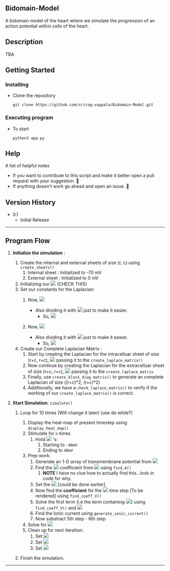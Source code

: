 Bidomain-Model
---
A bidomain model of the heart where we simulate the progression of an action potential within cells of the heart.

Description
---
TBA

## Getting Started

### Installing
* Clone the repository  
    ```
    git clone https://github.com/srirag-vuppala/Bidomain-Model.git
    ```

### Executing program

* To start
    ```
    python3 app.py
    ```

Help
---

A list of helpful notes 

* If you want to contribute to this script and make it better open a pull request with your suggestion. :rocket:
* If anything doesn't work go ahead and open an issue. :rotating_light:

Version History
---

* 0.1
    * Initial Release

<!-- License -->
<!-- --- -->

<!-- This project is licensed under the [LICENSE] - see the LICENSE.md file for details -->
* * *


Program Flow
---

1. **Initialize the simulation** :
   1. Create the internal and external sheets of size (r, c) using `create_sheets()`
      1. Internal sheet : Initialized to -70 mV
      2. External sheet : Initialized to   0 mV
   2. Initializing our <img src="https://render.githubusercontent.com/render/math?math=\Delta x = 0.01"> (CHECK THIS)
   3. Set our constants for the Laplacian:
      1. Now, <img src="https://render.githubusercontent.com/render/math?math=\sigma_{i} = 1/{\Delta x^2}"> 
		  - Also dividing it with <img src="https://render.githubusercontent.com/render/math?math=\chi"> just to make it easier. 
		  	- 	So, <img src="https://render.githubusercontent.com/render/math?math=\sigma_{i} = \sigma_{i}/\chi">

      2. Now, <img src="https://render.githubusercontent.com/render/math?math=\sigma_{e} = -1/{\Delta x^2}"> 
			- Also dividing it with <img src="https://render.githubusercontent.com/render/math?math=\chi"> just to make it easier. 
				- 	So, <img src="https://render.githubusercontent.com/render/math?math=\sigma_{e} = \sigma_{e}/\chi">
   4. Create our Complete Laplacian Matrix :
      1. Start by creating the Laplacian for the intracelluar sheet of size (r+c, r+c), <img src="https://render.githubusercontent.com/render/math?math=\nabla_{i}"> passing it to the `create_laplace_matrix()`
      2. Now continue by creating the Laplacian for the extracelluar sheet of size (r+c, r+c), <img src="https://render.githubusercontent.com/render/math?math=\nabla_{e}"> passing it to the `create_laplace_matrix`
      3. Finally, use `create_block_diag_matrix()` to generate an complete Laplacian of size ((r+c)*2, (r+c)*2) 
      4. Additionally, we have a `check_laplace_matrix()` to verify if the working of our `create_laplace_matrix()` is correct.

2. **Start Simulation**: `simulate()`
 	1. Loop for 10 times (Will change it later) (use do while?)
		1. Display the heat-map of present timestep using `display_heat_map()`
		2. Stimulate for `n` times
			1. Hold <img src="https://render.githubusercontent.com/render/math?math=V_e"> 's:
				1. Starting to `-40mV` 
				2. Ending to `40mV`
		3. Prep work:
			1. Generate an 1-D array of transmembrane potential from <img src="https://render.githubusercontent.com/render/math?math=V_{Trans} = V_{intra} - V_{extra}"> 
			2.  Find the <img src="https://render.githubusercontent.com/render/math?math=A"> coefficient from <img src="https://render.githubusercontent.com/render/math?math=V_T = A[V_i V_e]"> using `find_A()`
				1.  **NOTE** I have no clue how to actually find this...look in code for why.
			4. Set the <img src="https://render.githubusercontent.com/render/math?math=C_m , \Delta{t}"> [could be done earlier]
			5. Now find the **coefficient** for the <img src="https://render.githubusercontent.com/render/math?math=V^{n plus 1}"> time step [To be rendered] using `find_coeff_V()`
			6. Solve the first term (i.e the term containing <img src="https://render.githubusercontent.com/render/math?math=V^{n}">) using `find_coeff_V()` and <img src="https://render.githubusercontent.com/render/math?math=V^{n}">
			7. Find the Ionic current using `generate_ionic_current()`
			8. Now substract 5th step - 6th step
		4. Solve for <img src="https://render.githubusercontent.com/render/math?math=V^{nplus1}">
		5. Clean up for next iteration:
			1. Set <img src="https://render.githubusercontent.com/render/math?math=V_{intra}^{n} = V_{intra}^{nplus1}">
			2. Set <img src="https://render.githubusercontent.com/render/math?math=V_{extra}^{n} = V_{extra}^{nplus1}">
			3. Set <img src="https://render.githubusercontent.com/render/math?math=V^{n} = V^{nplus1}">

    2. Finish the simulation.
---
